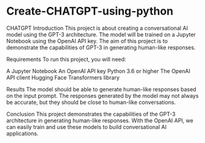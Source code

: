 # Create-CHATGPT-using-python
CHATGPT
Introduction
This project is about creating a conversational AI model using the GPT-3 architecture. The model will be trained on a Jupyter Notebook using the OpenAI API key. The aim of this project is to demonstrate the capabilities of GPT-3 in generating human-like responses.

Requirements
To run this project, you will need:

A Jupyter Notebook
An OpenAI API key
Python 3.6 or higher
The OpenAI API client
Hugging Face Transformers library

Results
The model should be able to generate human-like responses based on the input prompt. 
The responses generated by the model may not always be accurate, but they should be close to human-like conversations.

Conclusion
This project demonstrates the capabilities of the GPT-3 architecture in generating human-like responses. 
With the OpenAI API, we can easily train and use these models to build conversational AI applications.
